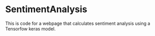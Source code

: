 # SentimentAnalysis
This is code for a webpage that calculates sentiment analysis using a Tensorfow keras model.
